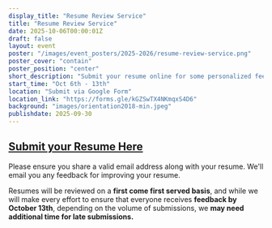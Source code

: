 ```yaml
---
display_title: "Resume Review Service"
title: "Resume Review Service"
date: 2025-10-06T00:00:01Z
draft: false
layout: event
poster: "/images/event_posters/2025-2026/resume-review-service.png"
poster_cover: "contain"
poster_position: "center"
short_description: "Submit your resume online for some personalized feedback!"
start_time: "Oct 6th - 13th"
location: "Submit via Google Form"
location_link: "https://forms.gle/kGZSwTX4NKmqxS4D6"
background: "images/orientation2018-min.jpeg"
publishdate: 2025-09-30
---
```

## [Submit your Resume Here](https://forms.gle/kGZSwTX4NKmqxS4D6)

Please ensure you share a valid email address along with your resume. We'll email you any feedback for improving your resume. 

Resumes will be reviewed on a **first come first served basis**, and while we will make every effort to ensure that everyone receives **feedback by October 13th**, depending on the volume of submissions, we **may need additional time for late submissions.** 